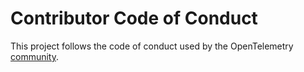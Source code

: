 # Contributor Code of Conduct

This project follows the code of conduct used by the
OpenTelemetry [community](https://github.com/open-telemetry/community/blob/master/code-of-conduct.md).
